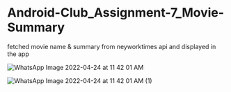 # Android-Club_Assignment-7_Movie-Summary
fetched movie name &amp; summary from neyworktimes api and displayed in the app

![WhatsApp Image 2022-04-24 at 11 42 01 AM](https://user-images.githubusercontent.com/72189926/164959607-627ca39f-a805-42c9-b131-5e391e84ce72.jpeg)

![WhatsApp Image 2022-04-24 at 11 42 01 AM (1)](https://user-images.githubusercontent.com/72189926/164959611-eacaa229-c7e8-4904-bb54-c2cdb9059c09.jpeg)
